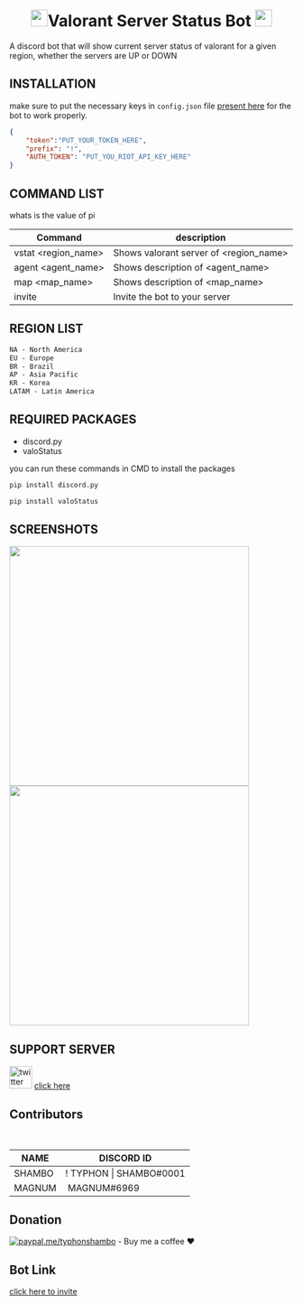 # <h1 align="center"> <img src="https://toppng.com/public/uploads/thumbnail/valorant-logo-icon-11608279985fgrckoiiql.png" width="30px">Valorant Server Status Bot </h> <img src="https://toppng.com/public/uploads/thumbnail/valorant-logo-icon-11608279985fgrckoiiql.png" width="30px">


A discord bot that will show current server status of valorant for a given region, whether the servers are UP or DOWN
## INSTALLATION
make sure to put the necessary keys in `config.json` file [present here](https://github.com/typhonshambo/Valorant-server-stat-bot/blob/main/config/config.json) for the bot to work properly.

```json
{
    "token":"PUT_YOUR_TOKEN_HERE",
    "prefix": "!",
    "AUTH_TOKEN": "PUT_YOU_RIOT_API_KEY_HERE"
}
```
## COMMAND LIST
whats is the value of pi

|  Command           | description                             |
| -----------------  | ---------------------------------       |
| vstat <region_name>| Shows valorant server of <region_name>  |
| agent <agent_name> | Shows description of <agent_name>       |
| map <map_name>     | Shows description of <map_name>         |
| invite             | Invite the bot to your server           |



## REGION LIST
```css
NA - North America
EU - Europe
BR - Brazil
AP - Asia Pacific
KR - Korea
LATAM - Latin America
```

## REQUIRED PACKAGES
 - discord.py
 - valoStatus

you can run these commands in CMD to install the packages
```python
pip install discord.py
```
```python
pip install valoStatus
```

## SCREENSHOTS

<img src="https://media.discordapp.net/attachments/864780326357827585/865498761430040586/qguSfRKTRS.gif?width=383&height=183" width="425"/> <img src="https://media.discordapp.net/attachments/864780326357827585/865498765908901908/FJKk89Jqps.gif?width=378&height=288" width="425"/> 

## SUPPORT SERVER
[<img src='https://raw.githubusercontent.com/anuraghazra/anuraghazra/master/assets/discord-round.svg' alt='twitter' height='40'>](https://discord.gg/m5mSyTV7RR)  [click here](https://discord.gg/m5mSyTV7RR)
## Contributors

<p>&nbsp;</p>
<table class="blueTable">
<thead>
<tr>
<th>NAME</th>
<th>DISCORD ID</th>
</tr>
</thead>
<tfoot>
<tr>

<tbody>
<tr>
<td>SHAMBO</td>
<td>! TYPHON | SHAMBO#0001</td>
</tr>
<tr>
<td>MAGNUM</td>
<td>&nbsp;MAGNUM#6969</td>
</tr>
</tbody>
</table>

## Donation
[![paypal.me/typhonshambo](https://ionicabizau.github.io/badges/paypal.svg)](https://www.paypal.me/typhonshambo) - Buy me a coffee ❤️

## Bot Link
[click here to invite](https://discord.com/api/oauth2/authorize?client_id=864451929346539530&permissions=2885938240&scope=bot)

